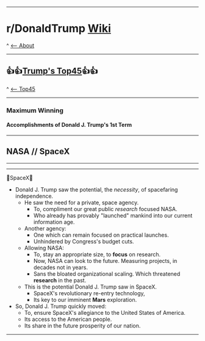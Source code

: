 [//]:# '/////////////'
[//]:# 'Template Page'
[//]:# '/////////////'

-----

# **r/DonaldTrump [Wiki](https://www.reddit.com/r/DonaldTrump/wiki/index)**

^ [<-- About](https://www.reddit.com/r/DonaldTrump/wiki/donaldtrump)

-----

## 👍👍[Trump's Top45](https://www.reddit.com/r/donaldtrump/wiki/top45)👍👍

^ [<-- Top45](https://www.reddit.com/r/donaldtrump/wiki/top45)

-----

### Maximum Winning

#### Accomplishments of Donald J. Trump's __1st__ Term

-----

## NASA // SpaceX

-----

[//]:# 'Dev'

[//]:# 'Sourcing Standards for Wiki Page'
[//]:# '0000-00-00_0000'
[//]:# 'Top Lvl Domain of Site Archived'
[//]:# 'Title of Page'
[//]:# 'Archive Finished'
[//]:# 'Archive In Progress (If Applicable)'

[//]:# 'Dev'

-----

🚀SpaceX🚀

- Donald J. Trump saw the potential, the *necessity*, of spacefaring independence.
  - He saw the need for a private, space agency. 
    - To, compliment our great public *research* focused NASA.
    - Who already has provably "launched" mankind into our current information age.
  - Another agency: 
    - One which can remain focused on practical launches.
    - Unhindered by Congress's budget cuts.
  - Allowing NASA: 
    - To, stay an appropriate size, to **focus** on research.
    - Now, NASA can look to the future. Measuring projects, in decades not in years. 
    - Sans the bloated organizational scaling. Which threatened **research** in the past.
  - This is the potential Donald J. Trump saw in SpaceX. 
    - SpaceX's revolutionary re-entry technology,
    - Its key to our imminent **Mars** exploration. 
- So, Donald J. Trump quickly moved: 
  - To, ensure SpaceX's allegiance to the United States of America.  
  - Its access to the American people.
  - Its share in the future prosperity of our nation.

-----


[//]:# '/////////////'
[//]:# 'Template Page'
[//]:# '/////////////'